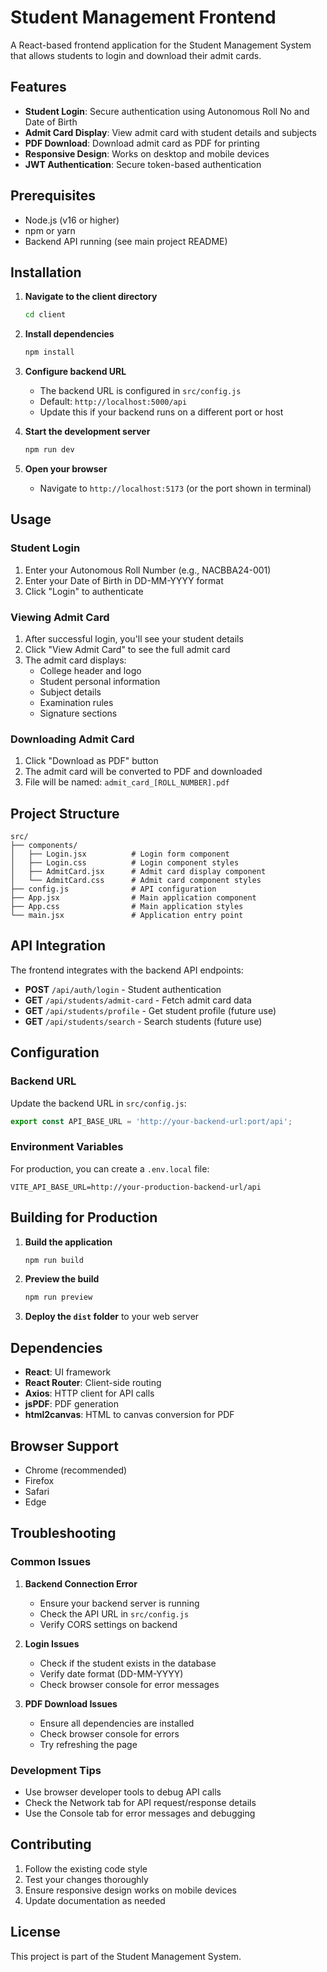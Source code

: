 # Student Management Frontend

A React-based frontend application for the Student Management System that allows students to login and download their admit cards.

## Features

- **Student Login**: Secure authentication using Autonomous Roll No and Date of Birth
- **Admit Card Display**: View admit card with student details and subjects
- **PDF Download**: Download admit card as PDF for printing
- **Responsive Design**: Works on desktop and mobile devices
- **JWT Authentication**: Secure token-based authentication

## Prerequisites

- Node.js (v16 or higher)
- npm or yarn
- Backend API running (see main project README)

## Installation

1. **Navigate to the client directory**
   ```bash
   cd client
   ```

2. **Install dependencies**
   ```bash
   npm install
   ```

3. **Configure backend URL**
   - The backend URL is configured in `src/config.js`
   - Default: `http://localhost:5000/api`
   - Update this if your backend runs on a different port or host

4. **Start the development server**
   ```bash
   npm run dev
   ```

5. **Open your browser**
   - Navigate to `http://localhost:5173` (or the port shown in terminal)

## Usage

### Student Login
1. Enter your Autonomous Roll Number (e.g., NACBBA24-001)
2. Enter your Date of Birth in DD-MM-YYYY format
3. Click "Login" to authenticate

### Viewing Admit Card
1. After successful login, you'll see your student details
2. Click "View Admit Card" to see the full admit card
3. The admit card displays:
   - College header and logo
   - Student personal information
   - Subject details
   - Examination rules
   - Signature sections

### Downloading Admit Card
1. Click "Download as PDF" button
2. The admit card will be converted to PDF and downloaded
3. File will be named: `admit_card_[ROLL_NUMBER].pdf`

## Project Structure

```
src/
├── components/
│   ├── Login.jsx          # Login form component
│   ├── Login.css          # Login component styles
│   ├── AdmitCard.jsx      # Admit card display component
│   └── AdmitCard.css      # Admit card component styles
├── config.js              # API configuration
├── App.jsx                # Main application component
├── App.css                # Main application styles
└── main.jsx               # Application entry point
```

## API Integration

The frontend integrates with the backend API endpoints:

- **POST** `/api/auth/login` - Student authentication
- **GET** `/api/students/admit-card` - Fetch admit card data
- **GET** `/api/students/profile` - Get student profile (future use)
- **GET** `/api/students/search` - Search students (future use)

## Configuration

### Backend URL
Update the backend URL in `src/config.js`:

```javascript
export const API_BASE_URL = 'http://your-backend-url:port/api';
```

### Environment Variables
For production, you can create a `.env.local` file:

```env
VITE_API_BASE_URL=http://your-production-backend-url/api
```

## Building for Production

1. **Build the application**
   ```bash
   npm run build
   ```

2. **Preview the build**
   ```bash
   npm run preview
   ```

3. **Deploy the `dist` folder** to your web server

## Dependencies

- **React**: UI framework
- **React Router**: Client-side routing
- **Axios**: HTTP client for API calls
- **jsPDF**: PDF generation
- **html2canvas**: HTML to canvas conversion for PDF

## Browser Support

- Chrome (recommended)
- Firefox
- Safari
- Edge

## Troubleshooting

### Common Issues

1. **Backend Connection Error**
   - Ensure your backend server is running
   - Check the API URL in `src/config.js`
   - Verify CORS settings on backend

2. **Login Issues**
   - Check if the student exists in the database
   - Verify date format (DD-MM-YYYY)
   - Check browser console for error messages

3. **PDF Download Issues**
   - Ensure all dependencies are installed
   - Check browser console for errors
   - Try refreshing the page

### Development Tips

- Use browser developer tools to debug API calls
- Check the Network tab for API request/response details
- Use the Console tab for error messages and debugging

## Contributing

1. Follow the existing code style
2. Test your changes thoroughly
3. Ensure responsive design works on mobile devices
4. Update documentation as needed

## License

This project is part of the Student Management System.
